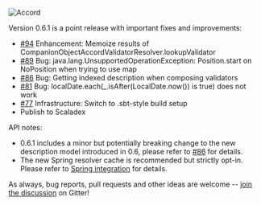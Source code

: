 ![Accord](https://raw.githubusercontent.com/wix/accord/master/assets/accord-logo-light.png?raw=1)

Version 0.6.1 is a point release with important fixes and improvements:

* [#94](https://github.com/wix/accord/issues/94) Enhancement: Memoize results of CompanionObjectAccordValidatorResolver.lookupValidator
* [#89](https://github.com/wix/accord/issues/89) Bug: java.lang.UnsupportedOperationException: Position.start on NoPosition when trying to use map
* [#86](https://github.com/wix/accord/issues/86) Bug: Getting indexed description when composing validators
* [#81](https://github.com/wix/accord/issues/81) Bug: localDate.each(_.isAfter(LocalDate.now()) is true) does not work
* [#77](https://github.com/wix/accord/issues/77) Infrastructure: Switch to .sbt-style build setup
* Publish to Scaladex

API notes:

* 0.6.1 includes a minor but potentially breaking change to the new description model introduced in 0.6, please refer to [#86](https://github.com/wix/accord/issues/86) for details.
* The new Spring resolver cache is recommended but strictly opt-in. Please refer to [Spring integration](http://wix.github.io/accord/spring3.html) for details.

As always, bug reports, pull requests and other ideas are welcome -- [join the discussion](https://gitter.im/wix/accord?utm_source=share-link&utm_medium=link&utm_campaign=share-link) on Gitter!


